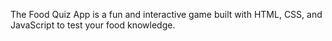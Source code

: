 The Food Quiz App is a fun and interactive game built with HTML, CSS, and JavaScript to test your food knowledge.

